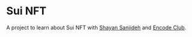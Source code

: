 # Sui NFT

A project to learn about Sui NFT with [Shayan Sanjideh](https://twitter.com/0xShayan) and [Encode Club](https://twitter.com/encodeclub).
